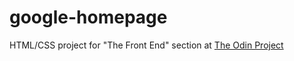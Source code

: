 # google-homepage

HTML/CSS project for "The Front End" section at <a href="http://www.theodinproject.com/">The Odin Project</a>
